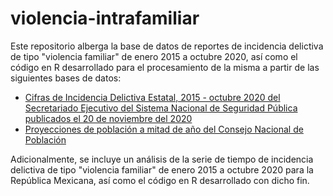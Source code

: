 # violencia-intrafamiliar

Este repositorio alberga la base de datos de reportes de incidencia delictiva de tipo "violencia familiar" de enero 2015 a octubre 2020, así como el código en R desarrollado para el procesamiento de la misma a partir de las siguientes bases de datos:
- [Cifras de Incidencia Delictiva Estatal, 2015 - octubre 2020 del Secretariado Ejecutivo del Sistema Nacional de Seguridad Pública publicados el 20 de noviembre del 2020](https://www.gob.mx/sesnsp/acciones-y-programas/datos-abiertos-de-incidencia-delictiva) 
- [Proyecciones de población a mitad de año del Consejo Nacional de Población](https://datos.gob.mx/busca/dataset/proyecciones-de-la-poblacion-de-mexico-y-de-las-entidades-federativas-2016-2050/resource/5632bb92-dc6a-42a8-9a64-90877ea0561b?inner_span=True)

Adicionalmente, se incluye un análisis de la serie de tiempo de incidencia delictiva de tipo "violencia familiar" de enero 2015 a octubre 2020 para la República Mexicana, así como el código en R desarrollado con dicho fin.
